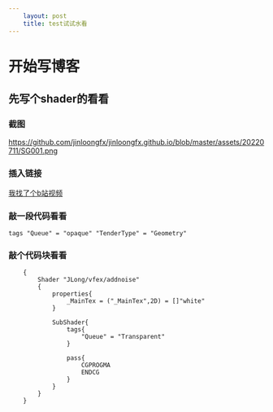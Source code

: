 ```yaml
---
    layout: post
    title: test试试水看
---
```

# 开始写博客
## 先写个shader的看看
### 截图
https://github.com/jinloongfx/jinloongfx.github.io/blob/master/assets/20220711/SG001.png
### 插入链接
[我找了个b站视频](https://www.bilibili.com/video/BV1A3411w765?share_source=copy_web)
### 敲一段代码看看
` tags "Queue" = "opaque" "TenderType" = "Geometry" `
### 敲个代码块看看
```
    {
        Shader "JLong/vfex/addnoise"
        {
            properties{
                _MainTex = ("_MainTex",2D) = []"white"
            }
            
            SubShader{
                tags{
                    "Queue" = "Transparent"
                }

                pass{
                    CGPROGMA
                    ENDCG
                }
            }
        }
    }
```
